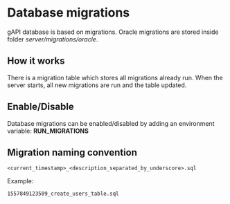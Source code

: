 # Database migrations

gAPI database is based on migrations.
Oracle migrations are stored inside folder _server/migrations/oracle_.

## How it works

There is a migration table which stores all migrations already run.
When the server starts, all new migrations are run and the table updated.

## Enable/Disable

Database migrations can be enabled/disabled by adding an environment variable: **RUN_MIGRATIONS**

## Migration naming convention

```
<current_timestamp>_<description_separated_by_underscore>.sql
```

Example:

```
1557849123509_create_users_table.sql
```
